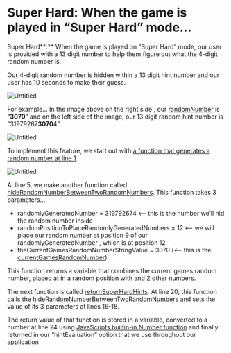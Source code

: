 # Super Hard: When the game is played in “Super Hard” mode…

Super Hard**:** When the game is played on “Super Hard” mode, our user is provided with a 13 digit number to help them figure out what the 4-digit random number is. 

Our 4-digit random number is hidden within a 13 digit hint number and our user has 10 seconds to make their guess.

![Untitled](Untitled.jpeg)

For example… In the image above on the right side , our [randomNumber](https://github.com/djtoler/v1-mern/blob/8d536bb23cf1f59a736fba02426b111a5fd5e7aa/server/functions/game-features/game.features.getRandomNumber.js#L6) is “**3070**” and on the left side of the image, our 13 digit random hint number is “31979267**3070**4”. 

![Untitled](Untitled%2030.png)

To implement this feature, we start out with [a function that generates a random number at line 1](https://github.com/djtoler/v1-mern/blob/8d536bb23cf1f59a736fba02426b111a5fd5e7aa/server/functions/game-hints/game.hints.superHard.js#L1). 

![Untitled](Untitled%2031.png)

At line 5, we make another function called [hideRandomNumberBetweenTwoRandomNumbers](https://github.com/djtoler/v1-mern/blob/8d536bb23cf1f59a736fba02426b111a5fd5e7aa/server/functions/game-hints/game.hints.superHard.js#L5). This function takes 3 parameters…

- randomlyGeneratedNumber = 319792674 <—- this is the  number we’ll hid the random number inside
- randomPositionToPlaceRandomlyGeneratedNumbers  = 12 <— we will place our random number at position 9 of our randomlyGeneratedNumber , which is at position 12
- theCurrentGamesRandomNumberStringValue = 3070 (<—- this is the [currentGamesRandomNumber](https://github.com/djtoler/v1-mern/blob/8d536bb23cf1f59a736fba02426b111a5fd5e7aa/server/functions/game-features/game.features.getRandomNumber.js#L6))

This function returns a variable that combines the current games random number, placed at in a random position with and 2 other numbers.

The next function is called [returnSuperHardHints](https://github.com/djtoler/v1-mern/blob/8d536bb23cf1f59a736fba02426b111a5fd5e7aa/server/functions/game-hints/game.hints.superHard.js#L14). At line 20, this function calls the [hideRandomNumberBetweenTwoRandomNumbers](https://github.com/djtoler/v1-mern/blob/8d536bb23cf1f59a736fba02426b111a5fd5e7aa/server/functions/game-hints/game.hints.superHard.js#L5) and sets the value of its 3 parameters at lines 16-18.

The return value of that function is stored in a variable, converted to a number at line 24 using [JavaScripts builtin-in Number function](https://developer.mozilla.org/en-US/docs/Web/JavaScript/Reference/Global_Objects/Number) and finally returned in our “hintEvaluation” option that we use throughout our application